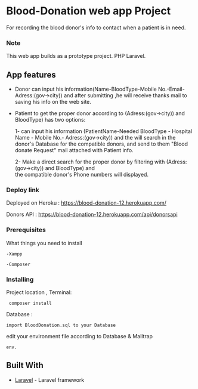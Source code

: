 # Blood-Donation web app Project 

For recording the blood donor's info to contact when a patient is in need.

### Note

This web app builds as a prototype project.
PHP Laravel.

## App features
- Donor can input his information(Name-BloodType-Mobile No.-Email-Adress:(gov->city))
  and after submitting ,he will receive thanks mail to saving his info on the web site.

- Patient to get the proper donor according to (Adress:(gov->city)) and BloodType) has two options:

  1- can input his information (PatientName-Needed BloodType - Hospital Name - Mobile No.- Adress:(gov->city))
     and the will search in the donor's Database for the compatible donors, and send to them "Blood donate Request" mail
     attached with Patient info. 
     
  2- Make a direct search for the proper donor by filtering with (Adress:(gov->city)) and BloodType) and    
     the compatible donor's Phone numbers will displayed.


### Deploy link

Deployed on Heroku :
https://blood-donation-12.herokuapp.com/


Donors API : https://blood-donation-12.herokuapp.com/api/donorsapi


### Prerequisites

What things you need to install 

```
-Xampp
  
-Composer
```

### Installing


Project location , Terminal:
```
 composer install  
```

 Database :
```
import BloodDonation.sql to your Database 
```


edit your environment file according to Database & Mailtrap
```
env.
```

## Built With

* [Laravel](https://laravel.com/) - Laravel framework 





